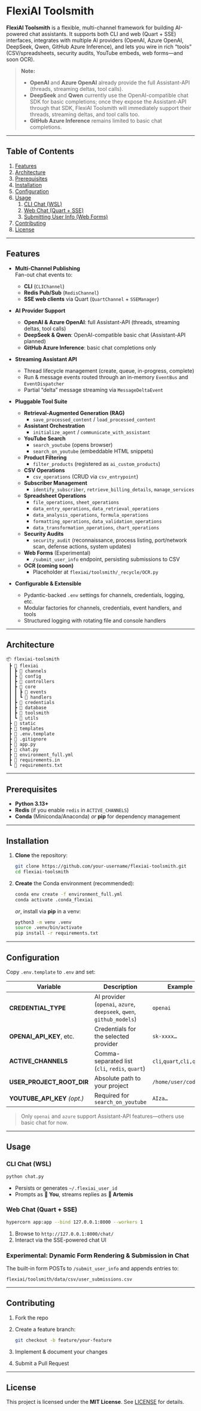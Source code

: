 # FlexiAI Toolsmith

**FlexiAI Toolsmith** is a flexible, multi-channel framework for building AI-powered chat assistants. It supports both CLI and web (Quart + SSE) interfaces, integrates with multiple AI providers (OpenAI, Azure OpenAI, DeepSeek, Qwen, GitHub Azure Inference), and lets you wire in rich “tools” (CSV/spreadsheets, security audits, YouTube embeds, web forms—and soon OCR).


> **Note:**
>
> * **OpenAI** and **Azure OpenAI** already provide the full Assistant-API (threads, streaming deltas, tool calls).
> * **DeepSeek** and **Qwen** currently use the OpenAI-compatible chat SDK for basic completions; once they expose the Assistant-API through that SDK, FlexiAI Toolsmith will immediately support their threads, streaming deltas, and tool calls too.
> * **GitHub Azure Inference** remains limited to basic chat completions.


---

## Table of Contents

1. [Features](#features)
2. [Architecture](#architecture)
3. [Prerequisites](#prerequisites)
4. [Installation](#installation)
5. [Configuration](#configuration)
6. [Usage](#usage)
    1. [CLI Chat (WSL)](#cli-chat-wsl)
    2. [Web Chat (Quart + SSE)](#web-chat-quart--sse)
    3. [Submitting User Info (Web Forms)](#submitting-user-info-web-forms)
7. [Contributing](#contributing)
8. [License](#license)

---

## Features

- **Multi-Channel Publishing**  
  Fan-out chat events to:
  - **CLI** (`CLIChannel`)  
  - **Redis Pub/Sub** (`RedisChannel`)  
  - **SSE web clients** via Quart (`QuartChannel` + `SSEManager`)

- **AI Provider Support**  
  - **OpenAI & Azure OpenAI**: full Assistant-API (threads, streaming deltas, tool calls)  
  - **DeepSeek & Qwen**: OpenAI-compatible basic chat (Assistant-API planned)  
  - **GitHub Azure Inference**: basic chat completions only

- **Streaming Assistant API**  
  - Thread lifecycle management (create, queue, in-progress, complete)  
  - Run & message events routed through an in-memory `EventBus` and `EventDispatcher`  
  - Partial “delta” message streaming via `MessageDeltaEvent`

- **Pluggable Tool Suite**  
  - **Retrieval-Augmented Generation (RAG)**  
    - `save_processed_content` / `load_processed_content`  
  - **Assistant Orchestration**  
    - `initialize_agent` / `communicate_with_assistant`  
  - **YouTube Search**  
    - `search_youtube` (opens browser)  
    - `search_on_youtube` (embeddable HTML snippets)  
  - **Product Filtering**  
    - `filter_products` (registered as `ai_custom_products`)  
  - **CSV Operations**  
    - `csv_operations` (CRUD via `csv_entrypoint`)  
  - **Subscriber Management**  
    - `identify_subscriber`, `retrieve_billing_details`, `manage_services`  
  - **Spreadsheet Operations**  
    - `file_operations`, `sheet_operations`  
    - `data_entry_operations`, `data_retrieval_operations`  
    - `data_analysis_operations`, `formula_operations`  
    - `formatting_operations`, `data_validation_operations`  
    - `data_transformation_operations`, `chart_operations`  
  - **Security Audits**  
    - `security_audit` (reconnaissance, process listing, port/network scan, defense actions, system updates)  
  - **Web Forms** (Experimental)
    - `/submit_user_info` endpoint, persisting submissions to CSV  
  - **OCR (coming soon)**  
    - Placeholder at `flexiai/toolsmith/_recycle/OCR.py`

- **Configurable & Extensible**  
  - Pydantic-backed `.env` settings for channels, credentials, logging, etc.  
  - Modular factories for channels, credentials, event handlers, and tools  
  - Structured logging with rotating file and console handlers  

---

## Architecture

```text
📦 flexiai-toolsmith
 ┣ 📂 flexiai
 ┃ ┣ 📂 channels
 ┃ ┣ 📂 config
 ┃ ┣ 📂 controllers
 ┃ ┣ 📂 core
 ┃ ┃ ┣ 📂 events
 ┃ ┃ ┗ 📂 handlers
 ┃ ┣ 📂 credentials
 ┃ ┣ 📂 database
 ┃ ┣ 📂 toolsmith
 ┃ ┗ 📂 utils
 ┣ 📂 static
 ┣ 📂 templates
 ┣ 📜 .env.template
 ┣ 📜 .gitignore
 ┣ 📜 app.py
 ┣ 📜 chat.py
 ┣ 📜 environment_full.yml
 ┣ 📜 requirements.in
 ┗ 📜 requirements.txt
```

---

## Prerequisites

* **Python 3.13+**
* **Redis** (if you enable `redis` in `ACTIVE_CHANNELS`)
* **Conda** (Miniconda/Anaconda) *or* **pip** for dependency management

---

## Installation

1. **Clone** the repository:

   ```bash
   git clone https://github.com/your-username/flexiai-toolsmith.git
   cd flexiai-toolsmith
   ```

2. **Create** the Conda environment (recommended):

   ```bash
   conda env create -f environment_full.yml
   conda activate .conda_flexiai
   ```

   *or*, install via **pip** in a venv:

   ```bash
   python3 -m venv .venv
   source .venv/bin/activate
   pip install -r requirements.txt
   ```

---

## Configuration

Copy `.env.template` to `.env` and set:

| Variable                       | Description                                                          | Example           |
| ------------------------------ | -------------------------------------------------------------------- | ----------------- |
| **CREDENTIAL\_TYPE**           | AI provider (`openai`, `azure`, `deepseek`, `qwen`, `github_models`) | `openai`          |
| **OPENAI\_API\_KEY**, etc.     | Credentials for the selected provider                                | `sk-xxxx…`        |
| **ACTIVE\_CHANNELS**           | Comma-separated list (`cli`, `redis`, `quart`)                       | `cli`,`quart`,`cli,quart`|
| **USER\_PROJECT\_ROOT\_DIR**   | Absolute path to your project                                        | `/home/user/code` |
| **YOUTUBE\_API\_KEY** *(opt.)* | Required for `search_on_youtube`                                     | `AIza…`           |

> Only `openai` and `azure` support Assistant-API features—others use basic chat for now.

---

## Usage

### CLI Chat (WSL)

```bash
python chat.py
```

* Persists or generates `~/.flexiai_user_id`
* Prompts as **👤 You**, streams replies as **🌺 Artemis**

### Web Chat (Quart + SSE)

```bash
hypercorn app:app --bind 127.0.0.1:8000 --workers 1
```

1. Browse to `http://127.0.0.1:8000/chat/`
2. Interact via the SSE-powered chat UI

### Experimental: Dynamic Form Rendering & Submission in Chat

The built-in form POSTs to `/submit_user_info` and appends entries to:

```
flexiai/toolsmith/data/csv/user_submissions.csv
```

---

## Contributing

1. Fork the repo
2. Create a feature branch:

   ```bash
   git checkout -b feature/your-feature
   ```
3. Implement & document your changes
4. Submit a Pull Request


---

## License

This project is licensed under the **MIT License**. See [LICENSE](LICENSE) for details.
